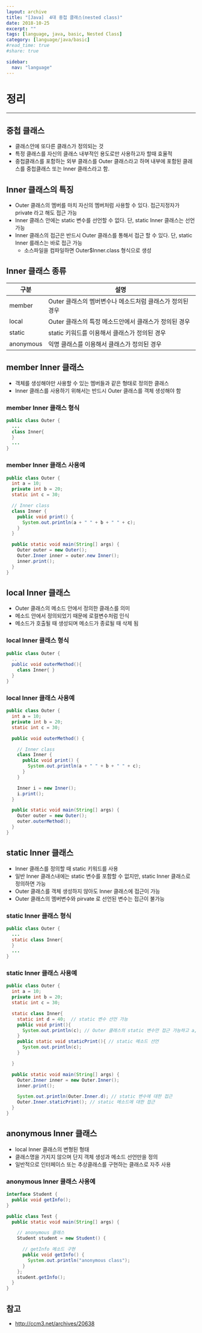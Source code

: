 ```yaml
---
layout: archive
title: "[Java]  4대 중첩 클래스(nested class)"
date: 2018-10-25
excerpt: ""
tags: [language, java, basic, Nested Class]
category: [language/java/basic]
#read_time: true
#share: true

sidebar:
  nav: "language"
---
```


# 정리

* * *

## 중첩 클래스

* 클래스안에 또다른 클래스가 정의되는 것
* 특정 클래스를 자신의 클래스 내부적인 용도로만 사용하고자 할때 효율적
* 중첩클래스를 포함하는 외부 클래스를 Outer 클래스라고 하며 내부에 포함된 클래스를 중첩클래스 또는 Inner 클래스라고 함.

## Inner 클래스의 특징

* Outer 클래스의 멤버를 마치 자신의 멤버처럼 사용할 수 있다. 접근지정자가 private 라고 해도 접근 가능
* Inner 클래스 안에는 static 변수를 선언할 수 없다. 단, static Inner 클래스는 선언 가능
* Inner 클래스의 접근은 반드시 Outer 클래스를 통해서 접근 할 수 있다. 단, static Inner 를래스는 바로 접근 가능
  * 소스파일을 컴파일하면 Outer$Inner.class 형식으로 생성

## Inner 클래스 종류

| 구분      | 설명                                                      |
|-----------|-----------------------------------------------------------|
| member    | Outer 클래스의 멤버변수나 메소드처럼 클래스가 정의된 경우 |
| local     | Outer 클래스의 특정 메소드안에서 클래스가 정의된 경우     |
| static    | static 키워드를 이용해서 클래스가 정의된 경우             |
| anonymous | 익명 클래스를 이용해서 클래스가 정의된 경우               |

## member Inner 클래스

* 객체를 생성해야만 사용할 수 있는 멤버들과 같은 형태로 정의한 클래스
* Inner 클래스를 사용하기 위해서는 반드시 Outer 클래스를 객체 생성해야 함

### member Inner 클래스 형식

```java
public class Outer {
  ...
  class Inner{
  }
  ...
}
```

### member Inner 클래스 사용예

```java
public class Outer {
  int a = 10;
  private int b = 20;
  static int c = 30;

  // Inner class
  class Inner {
    public void print() {
      System.out.println(a + " " + b + " " + c);
    }
  }

  public static void main(String[] args) {
    Outer outer = new Outer();
    Outer.Inner inner = outer.new Inner();
    inner.print();
  }
}
```

## local Inner 클래스

* Outer 클래스의 메소드 안에서 정의한 클래스를 의미
* 메소드 안에서 정의되었기 때문에 로컬변수처럼 인식
* 메소드가 호출될 때 생성되며 메소드가 종료될 때 삭제 됨

### local Inner 클래스 형식

```java
public class Outer {
  ..
  public void outerMethod(){
    class Inner{ }
  }
}
```

### local Inner 클래스 사용예

```java
public class Outer {
  int a = 10;
  private int b = 20;
  static int c = 30;

  public void outerMethod() {

    // Inner class
    class Inner {
      public void print() {
        System.out.println(a + " " + b + " " + c);
      }
    }

    Inner i = new Inner();
    i.print();
  }

  public static void main(String[] args) {
    Outer outer = new Outer();
    outer.outerMethod();
  }
}
```

## static Inner 클래스

* Inner 클래스를 정의할 때 static 키워드를 사용
* 일반 Inner 클래스내에는 static 변수를 포함할 수 없지만, static Inner 클래스로 정의하면 가능
* Outer 클래스를 객체 생성하지 않아도 Inner 클래스에 접근이 가능
* Outer 클래스의 멤버변수와 pirvate 로 선언된 변수는 접근이 불가능

### static Inner 클래스 형식

```java
public class Outer {
  ...
  static class Inner{
  }
  ...
}
```

### static Inner 클래스 사용예

```java
public class Outer {
  int a = 10;
  private int b = 20;
  static int c = 30;

  static class Inner{
    static int d = 40;  // static 변수 선언 가능
    public void print(){
      System.out.println(c); // Outer 클래스의 static 변수만 접근 가능하고 a, b 변수는 접근 불가
    }
    public static void staticPrint(){ // static 메소드 선언
      System.out.println(c);
    }

  }

  public static void main(String[] args) {
    Outer.Inner inner = new Outer.Inner();
    inner.print();

    System.out.println(Outer.Inner.d); // static 변수에 대한 접근
    Outer.Inner.staticPrint(); // static 메소드에 대한 접근
  }
}
```

## anonymous Inner 클래스

* local Inner 클래스의 변형된 형태
* 클래스명을 가지지 않으며 단지 객체 생성과 메소드 선언만을 정의
* 일반적으로 인터페이스 또는 추상클래스를 구현하는 클래스로 자주 사용

### anonymous Inner 클래스 사용예

```java
interface Student {
  public void getInfo();
}

public class Test {
  public static void main(String[] args) {

    // anonymous 클래스
    Student student = new Student() {

      // getInfo 메소드 구현
      public void getInfo() {
        System.out.println("anonymous class");
      }
    };
    student.getInfo();
  }
}
```

## 참고

* <http://ccm3.net/archives/20638>